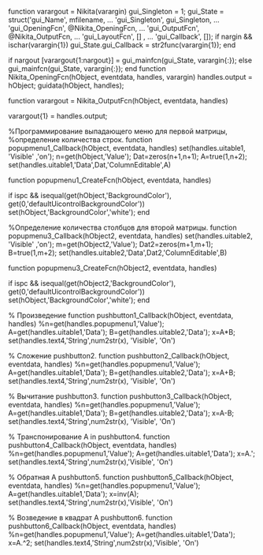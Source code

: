 function varargout = Nikita(varargin)
gui_Singleton = 1;
gui_State = struct('gui_Name',       mfilename, ...
                   'gui_Singleton',  gui_Singleton, ...
                   'gui_OpeningFcn', @Nikita_OpeningFcn, ...
                   'gui_OutputFcn',  @Nikita_OutputFcn, ...
                   'gui_LayoutFcn',  [] , ...
                   'gui_Callback',   []);
if nargin && ischar(varargin{1})
    gui_State.gui_Callback = str2func(varargin{1});
end

if nargout
    [varargout{1:nargout}] = gui_mainfcn(gui_State, varargin{:});
else
    gui_mainfcn(gui_State, varargin{:});
end
function Nikita_OpeningFcn(hObject, eventdata, handles, varargin)
handles.output = hObject;
guidata(hObject, handles);

function varargout = Nikita_OutputFcn(hObject, eventdata, handles) 

varargout{1} = handles.output;

%Программирование выпадающего меню для первой матрицы, 
%определение количества строк.
function popupmenu1_Callback(hObject, eventdata, handles)
set(handles.uitable1, 'Visible' ,'on');
n=get(hObject,'Value');
Dat=zeros(n+1,n+1);
A=true(1,n+2);
set(handles.uitable1,'Data',Dat,'ColumnEditable',A)




function popupmenu1_CreateFcn(hObject, eventdata, handles)

if ispc && isequal(get(hObject,'BackgroundColor'), get(0,'defaultUicontrolBackgroundColor'))
    set(hObject,'BackgroundColor','white');
end


%Определение количества столбцов для второй матрицы.
function popupmenu3_Callback(hObject2, eventdata, handles)
set(handles.uitable2, 'Visible' ,'on');
m=get(hObject2,'Value');
Dat2=zeros(m+1,m+1);
B=true(1,m+2);
set(handles.uitable2,'Data',Dat2,'ColumnEditable',B)

function popupmenu3_CreateFcn(hObject2, eventdata, handles)

if ispc && isequal(get(hObject2,'BackgroundColor'), get(0,'defaultUicontrolBackgroundColor'))
    set(hObject,'BackgroundColor','white');
end

% Произведение
function pushbutton1_Callback(hObject, eventdata, handles)
%n=get(handles.popupmenu1,'Value');
A=get(handles.uitable1,'Data');
B=get(handles.uitable2,'Data');
x=A*B;
set(handles.text4,'String',num2str(x), 'Visible', 'On')


% Сложение pushbutton2.
function pushbutton2_Callback(hObject, eventdata, handles)
%n=get(handles.popupmenu1,'Value');
A=get(handles.uitable1,'Data');
B=get(handles.uitable2,'Data');
x=A+B;
set(handles.text4,'String',num2str(x), 'Visible', 'On')


% Вычитание pushbutton3.
function pushbutton3_Callback(hObject, eventdata, handles)
%n=get(handles.popupmenu1,'Value');
A=get(handles.uitable1,'Data');
B=get(handles.uitable2,'Data');
x=A-B;
set(handles.text4,'String',num2str(x), 'Visible', 'On')


% Транспонирование A in pushbutton4.
function pushbutton4_Callback(hObject, eventdata, handles)
%n=get(handles.popupmenu1,'Value');
A=get(handles.uitable1,'Data');
x=A.';
set(handles.text4,'String',num2str(x),'Visible', 'On')


% Обратная A pushbutton5.
function pushbutton5_Callback(hObject, eventdata, handles)
%n=get(handles.popupmenu1,'Value');
A=get(handles.uitable1,'Data');
x=inv(A);
set(handles.text4,'String',num2str(x),'Visible', 'On')


% Возведение в квадрат А pushbutton6.
function pushbutton6_Callback(hObject, eventdata, handles)
%n=get(handles.popupmenu1,'Value');
A=get(handles.uitable1,'Data');
x=A.^2;
set(handles.text4,'String',num2str(x),'Visible', 'On')

